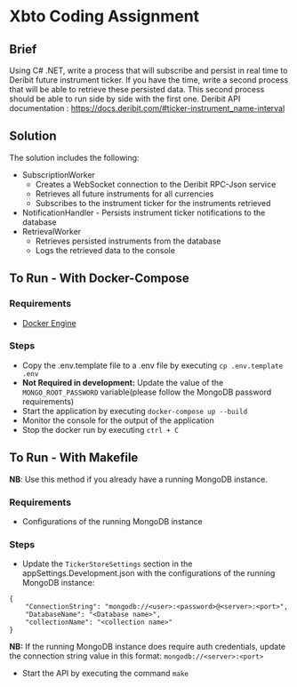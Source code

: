 # Xbto Coding Assignment

## Brief

Using C# .NET, write a process that will subscribe and persist in real time to Deribit future instrument ticker. If you have the time, write a second process that will be able to retrieve these persisted data. This second process should be able to run side by side with the first one. Deribit API documentation : https://docs.deribit.com/#ticker-instrument_name-interval

## Solution

The solution includes the following:

- SubscriptionWorker
    - Creates a WebSocket connection to the Deribit RPC-Json service
    - Retrieves all future instruments for all currencies
    - Subscribes to the instrument ticker for the instruments retrieved
- NotificationHandler - Persists instrument ticker notifications to the database
- RetrievalWorker
    - Retrieves persisted instruments from the database
    - Logs the retrieved data to the console

## To Run - With Docker-Compose

### Requirements

- [Docker Engine](https://docs.docker.com/engine/install/)

### Steps

- Copy the .env.template file to a .env file by executing `cp .env.template .env`
- **Not Required in development:** Update the value of the `MONGO_ROOT_PASSWORD` variable(please follow the MongoDB password requirements)
- Start the application by executing `docker-compose up --build`
- Monitor the console for the output of the application
- Stop the docker run by executing `ctrl + C`

## To Run - With Makefile

**NB**: Use this method if you already have a running MongoDB instance.

### Requirements

- Configurations of the running MongoDB instance

### Steps

- Update the `TickerStoreSettings` section in the appSettings.Development.json with the configurations of the running MongoDB instance:

```
{
    "ConnectionString": "mongodb://<user>:<password>@<server>:<port>",
    "DatabaseName": "<Database name>",
    "collectionName": "<collection name>"
}
```

**NB:** If the running MongoDB instance does require auth credentials, update the connection string value in this format: `mongodb://<server>:<port>`

- Start the API by executing the command `make`
